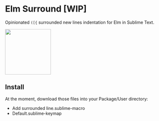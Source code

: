 # Elm Surround [WIP]

Opinionated `([{` surrounded new lines indentation for Elm in Sublime Text.

<img src="https://media.giphy.com/media/ju0nXIaq2Ef9PHdeXB/giphy.gif" width="150" />

## Install

At the moment, download those files into your Package/User directory:

- Add surrounded line.sublime-macro
- Default.sublime-keymap
